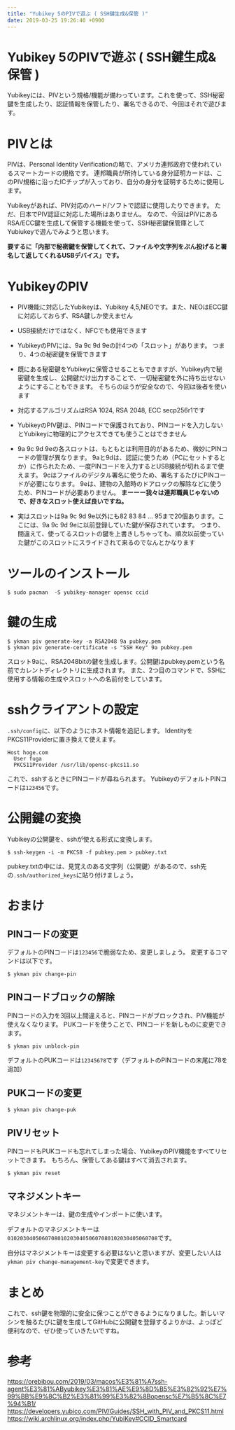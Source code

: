 ```yaml
---
title: "Yubikey 5のPIVで遊ぶ ( SSH鍵生成&保管 )"
date: 2019-03-25 19:26:40 +0900
---
```


# Yubikey 5のPIVで遊ぶ ( SSH鍵生成&保管 )

Yubikeyには、PIVという規格/機能が備わっています。これを使って、SSH秘密鍵を生成したり、認証情報を保管したり、署名できるので、今回はそれで遊びます。

# PIVとは

PIVは、Personal Identity Verificationの略で、アメリカ連邦政府で使われているスマートカードの規格です。
連邦職員が所持している身分証明カードは、このPIV規格に沿ったICチップが入っており、自分の身分を証明するために使用します。

Yubikeyがあれば、PIV対応のハード/ソフトで認証に使用したりできます。
ただ、日本でPIV認証に対応した場所はありません。
なので、今回はPIVにあるRSA/ECC鍵を生成して保管する機能を使って、SSH秘密鍵保管庫としてYubiukeyで遊んでみようと思います。

**要するに「内部で秘密鍵を保管してくれて、ファイルや文字列をぶん投げると署名して返してくれるUSBデバイス」です。**

# YubikeyのPIV

- PIV機能に対応したYubikeyは、Yubikey 4,5,NEOです。また、NEOはECC鍵に対応しておらず、RSA鍵しか使えません

- USB接続だけではなく、NFCでも使用できます

- YubikeyのPIVには、9a 9c 9d 9eの計4つの「スロット」があります。
つまり、4つの秘密鍵を保管できます

- 既にある秘密鍵をYubikeyに保管させることもできますが、Yubikey内で秘密鍵を生成し、公開鍵だけ出力することで、一切秘密鍵を外に持ち出せないようにすることもできます。
そちらのほうが安全なので、今回は後者を使います

- 対応するアルゴリズムはRSA 1024, RSA 2048, ECC secp256r1です

- YubikeyのPIV鍵は、PINコードで保護されており、PINコードを入力しないとYubikeyに物理的にアクセスできても使うことはできません

- 9a 9c 9d 9eの各スロットは、もともとは利用目的があるため、微妙にPINコードの管理が異なります。
 9aと9dは、認証に使うため（PCにセットするとか）に作られたため、一度PINコードを入力するとUSB接続が切れるまで使えます。
 9cはファイルのデジタル署名に使うため、署名するたびにPINコードが必要になります。
 9eは、建物の入館時のドアロックの解除などに使うため、PINコードが必要ありません。
 **まーーー我々は連邦職員じゃないので、好きなスロット使えば良いですね。**

- 実はスロットは9a 9c 9d 9e以外にも82 83 84 ... 95まで20個あります。ここには、9a 9c 9d 9eに以前登録していた鍵が保存されています。
 つまり、間違えて、使ってるスロットの鍵を上書きしちゃっても、順次以前使っていた鍵がこのスロットにスライドされて来るのでなんとかなります

# ツールのインストール

```console
$ sudo pacman  -S yubikey-manager opensc ccid
```

# 鍵の生成

```console
$ ykman piv generate-key -a RSA2048 9a pubkey.pem
$ ykman piv generate-certificate -s "SSH Key" 9a pubkey.pem
```

スロット9aに、RSA2048bitの鍵を生成します。公開鍵はpubkey.pemという名前でカレントディレクトリに生成されます。
また、2つ目のコマンドで、SSHに使用する情報の生成やスロットへの名前付をしています。

# sshクライアントの設定

`.ssh/config`に、以下のようにホスト情報を追記します。
IdentityをPKCS11Providerに置き換えて使えます。

```
Host hoge.com
  User fuga
  PKCS11Provider /usr/lib/opensc-pkcs11.so
```

これで、sshするときにPINコードが尋ねられます。
YubikeyのデフォルトPINコードは`123456`です。

# 公開鍵の変換

Yubikeyの公開鍵を、sshが使える形式に変換します。

```console
$ ssh-keygen -i -m PKCS8 -f pubkey.pem > pubkey.txt
```

pubkey.txtの中には、見覚えのある文字列（公開鍵）があるので、ssh先の`.ssh/authorized_keys`に貼り付けましょう。

# おまけ
## PINコードの変更

デフォルトのPINコードは`123456`で脆弱なため、変更しましょう。
変更するコマンドは以下です。

```console
$ ykman piv change-pin
```

## PINコードブロックの解除

PINコードの入力を3回以上間違えると、PINコードがブロックされ、PIV機能が使えなくなります。
PUKコードを使うことで、PINコードを新しものに変更できます。

```console
$ ykman piv unblock-pin
```

デフォルトのPUKコードは`12345678`です（デフォルトのPINコードの末尾に78を追加）

## PUKコードの変更

```console
$ ykman piv change-puk
```

## PIVリセット

PINコードもPUKコードも忘れてしまった場合、YubikeyのPIV機能をすべてリセットできます。
もちろん、保管してある鍵はすべて消去されます。

```console
$ ykman piv reset
```

## マネジメントキー

マネジメントキーは、鍵の生成やインポートに使います。

デフォルトのマネジメントキーは`010203040506070801020304050607080102030405060708`です。

自分はマネジメントキーは変更する必要はないと思いますが、変更したい人は`ykman piv change-management-key`で変更できます。

# まとめ

これで、ssh鍵を物理的に安全に保つことができるようになりました。新しいマシンを触るたびに鍵を生成してGitHubに公開鍵を登録するよりかは、よっぽど便利なので、ぜひ使っていきたいですね。

# 参考
https://orebibou.com/2019/03/macos%E3%81%A7ssh-agent%E3%81%AByubikey%E3%81%AE%E9%8D%B5%E3%82%92%E7%99%BB%E9%8C%B2%E3%81%99%E3%82%8Bopensc%E7%B5%8C%E7%94%B1/
https://developers.yubico.com/PIV/Guides/SSH_with_PIV_and_PKCS11.html
https://wiki.archlinux.org/index.php/YubiKey#CCID_Smartcard
